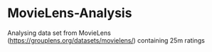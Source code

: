 # MovieLens-Analysis

Analysing data set from MovieLens (https://grouplens.org/datasets/movielens/) containing 25m ratings
